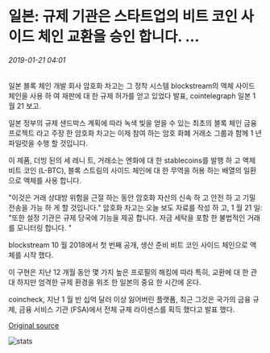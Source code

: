 # 일본: 규제 기관은 스타트업의 비트 코인 사이드 체인 교환을 승인 합니다. ...

###### 2019-01-21 04:01

일본 블록 체인 개발 회사 암호화 차고는 그 정착 시스템 blockstream의 액체 사이드 체인을 사용 하 여 재판에 대 한 규제 허가를 얻고 있었다 발표, cointelegraph 일본 1 월 21 보고.

일본 정부의 규제 샌드박스 계획에 따라 녹색 빛을 얻을 수 있는 최초의 블록 체인 금융 프로젝트 라고 주장 한 암호화 차고는 이제 참여 하는 암호 화폐 거래소 그룹과 함께 1 년 파일럿을 수행 할 것입니다.

이 제품, 더빙 된의 세 레니 트, 거래소는 엔화에 대 한 stablecoins를 발행 하 고 액체 비트 코인 (L-BTC), 블록 스트림의 사이드 체인에 대 한 무역을 허용 하는 배열의 일환으로 액체를 사용 합니다.

"이것은 거래 상대방 위험을 근절 하는 동안 암호화 자산의 신속 하 고 안전 하 고 기밀 전송을 가능 하 게 할 것입니다." 암호화 차고는 오늘 보도 자료를 작성 하 고, 1 월 21 일: "또한 설정 기관은 규제 당국에 기능을 제공 합니다. 자금 세탁을 포함 한 불법적인 거래를 모니터링 합니다. "

blockstream 10 월 2018에서 첫 번째 공개, 생산 준비 비트 코인 사이드 체인으로 액체를 시작 했다.

이 구현은 지난 12 개월 동안 몇 가지 높은 프로필의 해킹에 따라 특히, 교환에 대 한 관대 하지만 엄격한 규제 환경을 위조 한 일본의 중요 한 시간에 온다.

coincheck, 지난 1 월 반 십억 달러 이상 잃어버린 플랫폼, 최근 그것은 국가의 금융 규제, 금융 서비스 기관 (FSA)에서 전체 규제 라이센스를 획득 했다고 발표 했다.

[Original source](https://cointelegraph.com/news/japan-regulators-approve-startups-bitcoin-sidechain-trial-for-exchanges)

![stats](https://c.statcounter.com/11760860/0/a89fa40b/1/ "stats")